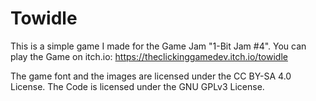 # Towidle

This is a simple game I made for the Game Jam "1-Bit Jam #4".​
You can play the Game on itch.io: https://theclickinggamedev.itch.io/towidle

The game font and the images are licensed under the CC BY-SA 4.0 License. The Code is licensed under the GNU GPLv3 License.
